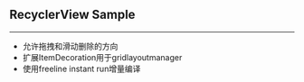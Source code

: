 ## RecyclerView Sample  
---
* 允许拖拽和滑动删除的方向
* 扩展ItemDecoration用于gridlayoutmanager
* 使用freeline instant run增量编译
